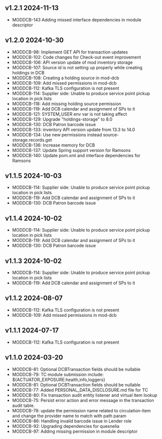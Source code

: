 ## v1.2.1 2024-11-13
* MODDCB-143 Adding missed interface dependencies in module descriptor

## v1.2.0 2024-10-30

* MODDCB-98: Implement GET API for transaction updates
* MODDCB-102: Code changes for Check-out event improvement
* MODDCB-106: API version update of mod inventory storage
* MODDCB-107: Source id is not setting up properly while creating holdings in DCB
* MODDCB-108: Creating a holding source in mod-dcb
* MODDCB-109: Add missed permissions in mod-dcb
* MODDCB-112: Kafka TLS configuration is not present
* MODDCB-114: Supplier side: Unable to produce service point pickup location in pick lists
* MODDCB-118: Add missing holding source permission
* MODDCB-119: Add DCB calendar and assignment of SPs to it
* MODDCB-121: SYSTEM_USER env var is not taking affect
* MODDCB-129: Upgrade "holdings-storage" to 8.0
* MODDCB-130: DCB Patron barcode issue
* MODDCB-133: inventory API version update from 13.3 to 14.0
* MODDCB-134: Use new permissions instead source-storage.records.get
* MODDCB-136: Increase memory for DCB
* MODDCB-137: Update Spring support version for Ramsons
* MODDCB-140: Update pom.xml and interface dependencies for Ramsons

## v1.1.5 2024-10-03

* MODDCB-114: Supplier side: Unable to produce service point pickup location in pick lists
* MODDCB-119: Add DCB calendar and assignment of SPs to it
* MODDCB-130: DCB Patron barcode issue

## v1.1.4 2024-10-02

* MODDCB-114: Supplier side: Unable to produce service point pickup location in pick lists
* MODDCB-119: Add DCB calendar and assignment of SPs to it
* MODDCB-130: DCB Patron barcode issue

## v1.1.3 2024-10-02

* MODDCB-114: Supplier side: Unable to produce service point pickup location in pick lists
* MODDCB-119: Add DCB calendar and assignment of SPs to it

## v1.1.2 2024-08-07

* MODDCB-112: Kafka TLS configuration is not present
* MODDCB-109: Add missed permissions in mod-dcb

## v1.1.1 2024-07-17

* MODDCB-112: Kafka TLS configuration is not present


## v1.1.0 2024-03-20

* MODDCB-81: Optional DCBTransaction fields should be nullable
* MODDCB-79: TC module submission include: ${ACTUATOR_EXPOSURE:health,info,loggers}
* MODDCB-81: Optional DCBTransaction fields should be nullable
* MODDCB-77:  Added PERSONAL_DATA_DISCLOSURE.md file for TC
* MODDCB-80: Fix transaction audit entity listener and virtual item lookup
* MODDCB-75: Persist error action and error message in the transaction audit table.
* MODDCB-78: update the permission name related to circulation-item and change the provider name to match with path param
* MODDCB-86: Handling invalid barcode issue in Lender role
* MODDCB-92: Upgrading dependencies for quesnelia
* MODDCB-97: Adding missing permission in module descriptor
